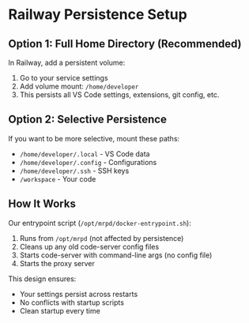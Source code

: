 # Railway Persistence Setup

## Option 1: Full Home Directory (Recommended)

In Railway, add a persistent volume:
1. Go to your service settings
2. Add volume mount: `/home/developer`
3. This persists all VS Code settings, extensions, git config, etc.

## Option 2: Selective Persistence

If you want to be more selective, mount these paths:
- `/home/developer/.local` - VS Code data
- `/home/developer/.config` - Configurations  
- `/home/developer/.ssh` - SSH keys
- `/workspace` - Your code

## How It Works

Our entrypoint script (`/opt/mrpd/docker-entrypoint.sh`):
1. Runs from `/opt/mrpd` (not affected by persistence)
2. Cleans up any old code-server config files
3. Starts code-server with command-line args (no config file)
4. Starts the proxy server

This design ensures:
- Your settings persist across restarts
- No conflicts with startup scripts
- Clean startup every time